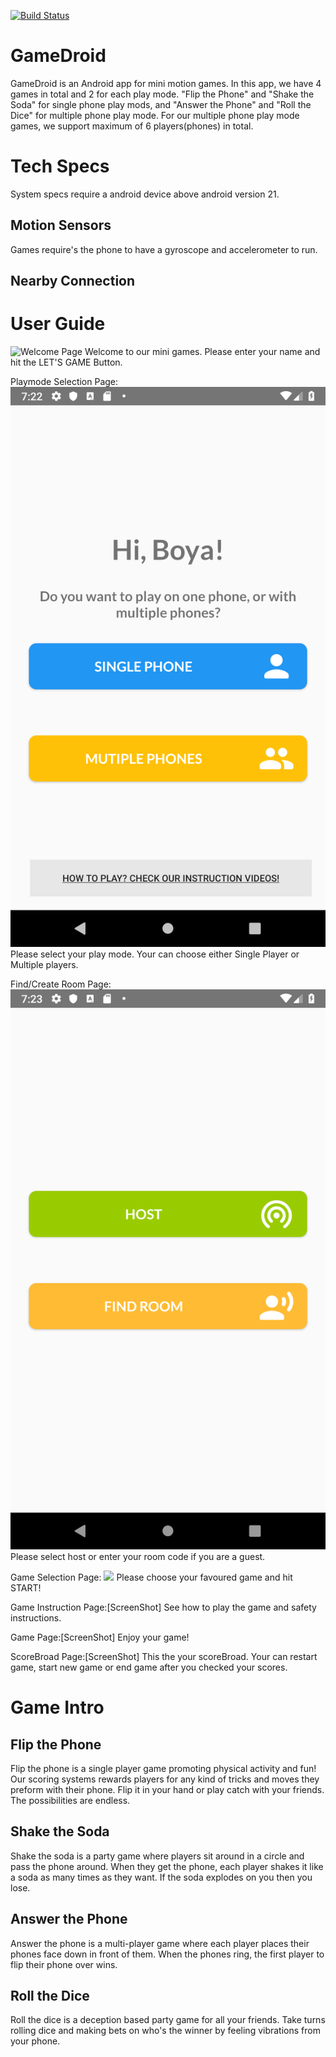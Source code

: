 [![Build Status](https://travis-ci.com/bchOng/info448-project.svg?branch=master)](https://travis-ci.com/bchOng/info448-project)
# GameDroid

GameDroid is an Android app for mini motion games. In this app, we have 4 games in total and 2 for each play mode. "Flip the Phone" and "Shake the Soda" for single phone play mods, and "Answer the Phone" and "Roll the Dice" for multiple phone play mode. For our multiple phone play mode games, we support maximum of 6 players(phones) in total.

# Tech Specs

System specs require a android device above android version 21.

## Motion Sensors

Games require's the phone to have a gyroscope and accelerometer to run.

## Nearby Connection

# User Guide
![Welcome Page](master/samplescreenshots/welcome.png)
Welcome to our mini games. Please enter your name and hit the LET'S GAME Button.

Playmode Selection Page:
![](samplescreenshots/playmode.png)
Please select your play mode. Your can choose either Single Player or Multiple players.

Find/Create Room Page:
![](samplescreenshots/guest_host.png)
Please select host or enter your room code if you are a guest.


Game Selection Page:
![](singlegamelist.png)
Please choose your favoured game and hit START!

Game Instruction Page:[ScreenShot]
See how to play the game and safety instructions.

Game Page:[ScreenShot]
Enjoy your game!

ScoreBroad Page:[ScreenShot]
This the your scoreBroad. Your can restart game, start new game or end game after you checked your scores.


# Game Intro

## Flip the Phone
Flip the phone is a single player game promoting physical activity and fun! Our scoring systems rewards players for
any kind of tricks and moves they preform with their phone. Flip it in your hand or play catch with your friends. The possibilities are endless.

## Shake the Soda
Shake the soda is a party game where players sit around in a circle and pass the phone around. When they get the phone, each player shakes it like a soda as many times as they want. If the soda explodes on you then you lose.

## Answer the Phone
Answer the phone is a multi-player game where each player places their phones face down in front of them. When the phones ring, the first player to flip their phone over wins.

## Roll the Dice
Roll the dice is a deception based party game for all your friends. Take turns rolling dice and making bets on who's the winner by feeling vibrations from your phone.
